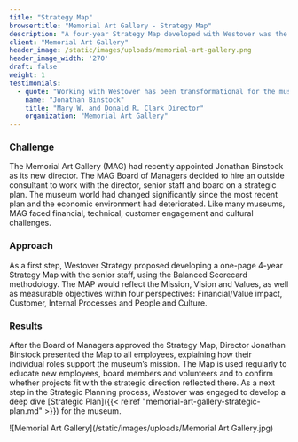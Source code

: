 ```yaml
---
title: "Strategy Map"
browsertitle: "Memorial Art Gallery - Strategy Map"
description: "A four-year Strategy Map developed with Westover was the first step in its strategic planning process."
client: "Memorial Art Gallery"
header_image: /static/images/uploads/memorial-art-gallery.png
header_image_width: '270'
draft: false
weight: 1
testimonials:
  - quote: "Working with Westover has been transformational for the museum. The Board of Managers and staff now understand clearly the challenges the museum faces and how to address them. The Strategy Map and Strategic Plan are valuable references for us as we follow the defined strategic direction. Susan Byrd was a thoughtful guide who made the strategic planning process not only effective but fun."
    name: "Jonathan Binstock"
    title: "Mary W. and Donald R. Clark Director"
    organization: "Memorial Art Gallery"
---
```

### Challenge
The Memorial Art Gallery (MAG) had recently appointed Jonathan Binstock as its new director. The MAG Board of Managers decided to hire an outside consultant to work with the director, senior staff and board on a strategic plan. The museum world had changed significantly since the most recent plan and the economic environment had deteriorated. Like many museums, MAG faced financial, technical, customer engagement and cultural challenges.

### Approach
As a first step, Westover Strategy proposed developing a one-page 4-year Strategy Map with the senior staff, using the Balanced Scorecard methodology. The MAP would reflect the Mission, Vision and Values, as well as measurable objectives within four perspectives:  Financial/Value impact, Customer, Internal Processes and People and Culture. 

### Results
After the Board of Managers approved the Strategy Map, Director Jonathan Binstock presented the Map to all employees, explaining how their individual roles support the museum’s mission. The Map is used regularly to educate new employees, board members and volunteers and to confirm whether projects fit with the strategic direction reflected there. As a next step in the Strategic Planning process, Westover was engaged to develop a deep dive [Strategic Plan]({{< relref "memorial-art-gallery-strategic-plan.md" >}}) for the museum.

![Memorial Art Gallery](/static/images/uploads/Memorial Art Gallery.jpg)
